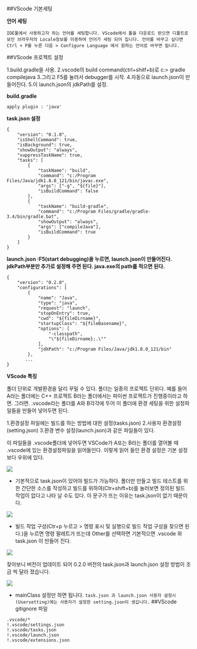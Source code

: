 ##VScode 기본세팅

**언어 세팅**

	IDE툴에서 사용하고자 하는 언어를 세팅합니다. VScode에서 툴을 다운로드 받으면 디폴트로 보인 브라우저의 Locale정보를 이용하여 언어가 세팅 되어 집니다. 언어를 바꾸고 싶다면 Ctrl + P를 누른 다음 > Configure Language 에서 원하는 언어로 바꾸면 됩니다.
    
##VScode 프로젝트 설정

 1.build.gradle을 사용.
 2.vscode의 build command(ctrl+shitf+b)로 c:\> gradle compilejava
 3.그리고 F5를 눌러서 debugger를 시작.
 4.자동으로 launch.json이 만들어진다.
 5.이 launch.json의 jdkPath를 설정.

**build.gradle**
```
apply plugin : 'java'
```

**task.json 설정**
```
{
    "version": "0.1.0",
    "isShellCommand": true,
    "isBackground": true,
    "showOutput": "always",
    "suppressTaskName": true,
    "tasks": [
        {
            "taskName": "build",
            "command": "c:/Program Files/Java/jdk1.8.0_121/bin/javac.exe",
            "args": ["-g", "${file}"],
            "isBuildCommand": false
        },
        {
            "taskName": "build-gradle",
            "command": "c:/Program Files/gradle/gradle-3.4/bin/gradle.bat",
            "showOutput": "always",
            "args": ["compileJava"],
            "isBuildCommand": true
        }
    ]
}
```

**launch.json :F5(start debugging)을 누르면, launch.json이 만들어진다. jdkPath부분만 추가로 설정해 주면 된다. java.exe의 path를 적으면 된다.**

```
{
    "version": "0.2.0",
    "configurations": [
        {
            "name": "Java",
            "type": "java",
            "request": "launch",
            "stopOnEntry": true,
            "cwd": "${fileDirname}",
            "startupClass": "${fileBasename}",
            "options": [
                "-classpath",
                "\"${fileDirname};.\""
            ],
            "jdkPath": "c:/Program Files/Java/jdk1.8.0_121/bin"
        },
       ...
}

```

**VScode 특징**

폴더 단위로 개발환경을 달리 꾸밀 수 있다.
폴더는 일종의 프로젝트 단위다. 예를 들어 A라는 폴더에는 C++ 프로젝트 B라는 폴더에서는 파이썬 프로젝트가 진행중이라고 하면. 그러면. .vscode라는 폴더를 A와 B각각에 두어 이 폴더에 환경 세팅을 위한 설정파일들을 만들어 넣어두면 된다. 

1.환경설정 파일에는 빌드를 하는 방법에 대한 설정(tasks.json)
2.사용자 환경설정(setting.json)
3.환경 변수 설정(launch.json)과 같은 파일들이 있다.

 이 파일들을 .vscode폴더에 넣어두면 VSCode가 A또는 B라는 폴더를 열어볼 때 .vscode에 있는 환경설정파일을 읽어들인다. 이렇게 읽어 들인 환경 설정은 기본 설정보다 우위에 있다.

![](http://img1.daumcdn.net/thumb/R1920x0/?fname=http%3A%2F%2Fcfile27.uf.tistory.com%2Fimage%2F25195D4858FEBE3C28703A)

 - 기본적으로 task.json이 있어야 빌드가 가능하다. 폴더만 만들고 빌드 테스트를 위한 간단한 소스를 작성하고 빌드를 위하여(Ctr+shift+b)를 눌러보면 정의된 빌드 작업이 없다고 나타 날 수도 있다. 이 문구가 뜨는 이유는 task.json이 없기 때문이다.

![](http://img1.daumcdn.net/thumb/R1920x0/?fname=http%3A%2F%2Fcfile6.uf.tistory.com%2Fimage%2F21127A5058FECA3F1DB0EF)

 - 빌드 작업 구성(Ctr+p 누르고 > 명령 표시 및 실행으로 빌드 작업 구성을 찾으면 된다.)을 누르면 명령 팔레트가 뜨는데 Other를 선택하면 기본적으면 .vscode 와 task.json 이 만들어 진다.

![](http://img1.daumcdn.net/thumb/R1920x0/?fname=http%3A%2F%2Fcfile25.uf.tistory.com%2Fimage%2F2124D34C58FECBC411192B)

 찾아보니 버전이 업데이트 되어 0.2.0 버전의 task.json과 launch.json 설정 방법이 조금 씩 달라 졌습니다.
 
 ![](https://github.com/Microsoft/vscode-docs/raw/master/docs/languages/images/java/java-debug.gif)
 
  - mainClass 설정만 하면 됩니다.
`task.json 과 launch.json 사용자 설정시(Usersetting)에는 사용자가 설정한 setting.json이 생깁니다.` 
##VScode gitignore 파일

```
.vscode/*
!.vscode/settings.json
!.vscode/tasks.json
!.vscode/launch.json
!.vscode/extensions.json
```
